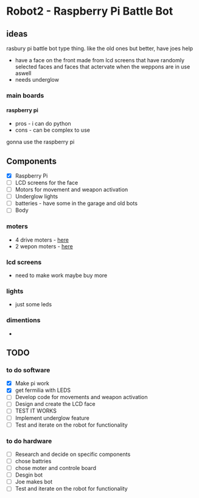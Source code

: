 # Robot2 - Raspberry Pi Battle Bot

## ideas 
rasbury pi battle bot type thing. like the old ones but better, have joes help 
- have a face on the front made from lcd screens that have randomly selected faces and faces that actervate when the weppons are in use aswell
- needs underglow

### main boards
#### raspberry pi 
- pros - i can do python
- cons - can be complex to use

gonna use the raspberry pi

## Components
- [x] Raspberry Pi
- [ ] LCD screens for the face
- [ ] Motors for movement and weapon activation
- [ ] Underglow lights
- [ ] batteries - have some in the garage and old bots
- [ ] Body

### moters 
- 4 drive moters - [here](http://www.kyle-seaford.co.uk/)
- 2 wepon moters - [here](http://www.kyle-seaford.co.uk/)

### lcd screens 
- need to make work maybe buy more 

### lights 
- just some leds 

### dimentions 
- 


## TODO
### to do software 
- [x] Make pi work
- [x] get fermilia with LEDS 
- [ ] Develop code for movements and weapon activation
- [ ] Design and create the LCD face
- [ ] TEST IT WORKS 
- [ ] Implement underglow feature
- [ ] Test and iterate on the robot for functionality

### to do hardware 
- [ ] Research and decide on specific components
- [ ] chose battries 
- [ ] chose moter and controle board
- [ ] Desgin bot
- [ ] Joe makes bot
- [ ] Test and iterate on the robot for functionality
